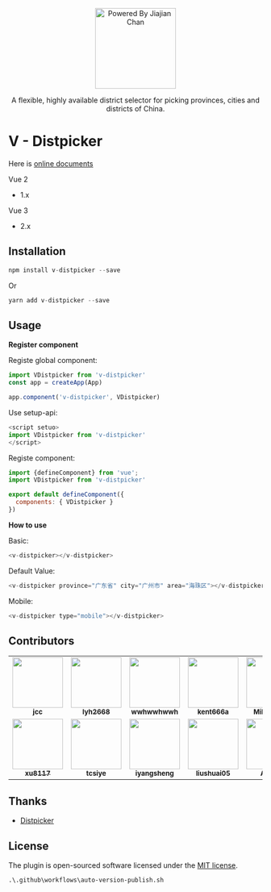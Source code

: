 <p align="center">
<img src="https://pigjian.com/images/v-distpicker.png" alt="Powered By Jiajian Chan" width="160">
</p>

<p align="center">A flexible, highly available district selector for picking provinces, cities and districts of China. </p>

# V - Distpicker

Here is [ online documents](https://19hphh.sse.codesandbox.io/)


Vue 2

-  1.x

Vue 3

-  2.x


## Installation

```javascript
npm install v-distpicker --save
```

Or

```javascript
yarn add v-distpicker --save
```

## Usage

**Register component**

Registe global component:

```javascript
import VDistpicker from 'v-distpicker'
const app = createApp(App)

app.component('v-distpicker', VDistpicker)
```

Use  setup-api:

```javascript
<script setuo>
import VDistpicker from 'v-distpicker'
</script>
```

Registe component:

```javascript
import {defineComponent} from 'vue';
import VDistpicker from 'v-distpicker'

export default defineComponent({
  components: { VDistpicker }
})
```

**How to use**

Basic:

```javascript
<v-distpicker></v-distpicker>
```

Default Value:

```javascript
<v-distpicker province="广东省" city="广州市" area="海珠区"></v-distpicker>
```

Mobile:

```javascript
<v-distpicker type="mobile"></v-distpicker>
```

## Contributors


<table>
  <tr>
    <td align="center"><a href="https://github.com/jcc"><img src="https://avatars.githubusercontent.com/u//12684082?v=4?s=100" width="100px;" alt=""/><br /><sub><b>jcc</b></sub></a><br /></td>
    <td align="center"><a href="https://github.com/lyh2668"><img src="https://avatars.githubusercontent.com/u/8433634?v=4?s=100" width="100px;" alt=""/><br /><sub><b>lyh2668</b></sub></a><br /></td>
    <td align="center"><a href="https://github.com/wwhwwhwwh"><img src="https://avatars.githubusercontent.com/u/17873876?v=4?s=100" width="100px;" alt=""/><br /><sub><b>wwhwwhwwh</b></sub></a><br /></td>
    <td align="center"><a href="https://github.com/kent666a"><img src="https://avatars.githubusercontent.com/u/8786136?v=4?s=100" width="100px;" alt=""/><br /><sub><b>kent666a</b></sub></a><br /></td>
    <td align="center"><a href="https://github.com/Milogenius"><img src="https://avatars.githubusercontent.com/u/28343096?v=4?s=100" width="100px;" alt=""/><br /><sub><b>Milogenius</b></sub></a><br /></td>
  </tr>
    <tr>
    <td align="center"><a href="https://github.com/xu8117"><img src="https://avatars.githubusercontent.com/u//39123862?v=4?s=100" width="100px;" alt=""/><br /><sub><b>xu8117</b></sub></a><br /></td>
    <td align="center"><a href="https://github.com/tcsiye"><img src="https://avatars.githubusercontent.com/u/26521834?v=4?s=100" width="100px;" alt=""/><br /><sub><b>tcsiye</b></sub></a><br /></td>
    <td align="center"><a href="https://github.com/iyangsheng"><img src="https://avatars.githubusercontent.com/u/39045336?v=4?s=100" width="100px;" alt=""/><br /><sub><b>iyangsheng</b></sub></a><br /></td>
    <td align="center"><a href="https://github.com/liushuai05"><img src="https://avatars.githubusercontent.com/u/26994692?v=4?s=100" width="100px;" alt=""/><br /><sub><b>liushuai05</b></sub></a><br /></td>
    <td align="center"><a href="https://github.com/Aufree"><img src="https://avatars.githubusercontent.com/u/5310542?v=4?s=100" width="100px;" alt=""/><br /><sub><b>Aufree</b></sub></a><br /></td>
  </tr>
</table>



## Thanks

- [Distpicker](https://github.com/fengyuanchen/distpicker)

## License

The plugin is open-sourced software licensed under the [MIT license](http://opensource.org/licenses/MIT).

```
.\.github\workflows\auto-version-publish.sh
```